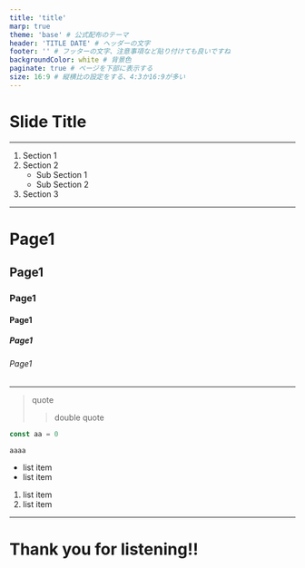 ```yaml
---
title: 'title'
marp: true
theme: 'base' # 公式配布のテーマ　
header: 'TITLE DATE' # ヘッダーの文字
footer: '' # フッターの文字、注意事項など貼り付けても良いですね
backgroundColor: white # 背景色
paginate: true # ページを下部に表示する
size: 16:9 # 縦横比の設定をする、4:3か16:9が多い
---
```


<!--
_header: ''
_class: d-flex align-center justify-center text-center
-->

# Slide Title

---

<!--
_class: d-flex align-center justify-center index-section invert bg-main-color
-->

1. Section 1
2. Section 2
   - Sub Section 1
   - Sub Section 2
3. Section 3

---

# Page1

## Page1

### Page1

#### Page1

##### Page1

###### Page1

---

> quote
>
> > double quote

```javascript
const aa = 0
```

`aaaa`

- list item
- list item

1. list item
2. list item

---

<!--
_header: ''
_paginate: false
_class: d-flex align-center justify-center text-center
-->

# Thank you for listening!!

<div style="position:absolute;width:60px;height:60px;clip-path: polygon(0 0, 0% 100%, 100% 100%);" class="bottom-0 left-0 bg-main-color"></div>

<div style="position:absolute;width:60px;height:60px;clip-path: polygon(0 0, 100% 0, 100% 100%);" class="top-0 right-0 bg-main-color"></div>
